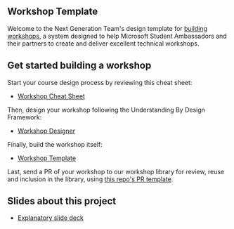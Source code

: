 ## Workshop Template

Welcome to the Next Generation Team's design template for [building workshops](presentation.pptx), a system designed to help Microsoft Student Ambassadors and their partners to create and deliver excellent technical workshops.

## Get started building a workshop

Start your course design process by reviewing this cheat sheet:
- [Workshop Cheat Sheet](cheat-sheet.md)

Then, design your workshop following the Understanding By Design Framework:

- [Workshop Designer](./workshop/workshop-designer.md)

Finally, build the workshop itself:

- [Workshop Template](./workshop/README.md)

Last, send a PR of your workshop to our workshop library for review, reuse and inclusion in the library, using [this repo's PR template](https://github.com/microsoft/workshop-library).

## Slides about this project

- [Explanatory slide deck](presentation.pptx)



